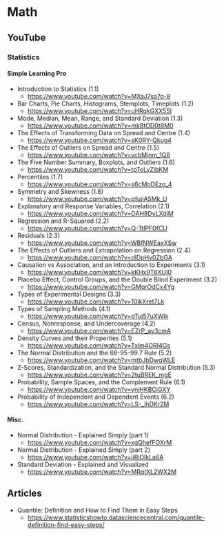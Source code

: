 # Math
## YouTube
### Statistics
#### Simple Learning Pro
* Introduction to Statistics (1.1)
  * https://www.youtube.com/watch?v=MXaJ7sa7q-8
* Bar Charts, Pie Charts, Histograms, Stemplots, Timeplots (1.2)
  * https://www.youtube.com/watch?v=uHRqkGXX55I
* Mode, Median, Mean, Range, and Standard Deviation (1.3)
  * https://www.youtube.com/watch?v=mk8tOD0t8M0
* The Effects of Transforming Data on Spread and Centre (1.4)
  * https://www.youtube.com/watch?v=sK0RY-Qkug4
* The Effects of Outliers on Spread and Centre (1.5)
  * https://www.youtube.com/watch?v=vcbMinm_1Q8
* The Five Number Summary, Boxplots, and Outliers (1.6)
  * https://www.youtube.com/watch?v=tpToLyZibKM
* Percentiles (1.7)
  * https://www.youtube.com/watch?v=s6cMpDEzq_4
* Symmetry and Skewness (1.8)
  * https://www.youtube.com/watch?v=pfujiA5Mk_U
* Explanatory and Response Variables, Correlation (2.1)
  * https://www.youtube.com/watch?v=DAH8DyLXdjM
* Regression and R-Squared (2.2)
  * https://www.youtube.com/watch?v=Q-TtIPF0fCU
* Residuals (2.3)
  * https://www.youtube.com/watch?v=WBfNWEaxXSw
* The Effects of Outliers and Extrapolation on Regression (2.4)
  * https://www.youtube.com/watch?v=dlDpHy0ZbGA
* Causation vs Association, and an Introduction to Experiments (3.1)
  * https://www.youtube.com/watch?v=kKHx9T6XUI0
* Placebo Effect, Control Groups, and the Double Blind Experiment (3.2)
  * https://www.youtube.com/watch?v=GMqrOdCx4Yg
* Types of Experimental Designs (3.3)
  * https://www.youtube.com/watch?v=10ikXret7Lk
* Types of Sampling Methods (4.1)
  * https://www.youtube.com/watch?v=pTuj57uXWlk
* Census, Nonresponse, and Undercoverage (4.2)
  * https://www.youtube.com/watch?v=EZrP_av3cmA
* Density Curves and their Properties (5.1)
  * https://www.youtube.com/watch?v=Txlm4ORI4Gs
* The Normal Distribution and the 68-95-99.7 Rule (5.2)
  * https://www.youtube.com/watch?v=mtbJbDwqWLE
* Z-Scores, Standardization, and the Standard Normal Distribution (5.3)
  * https://www.youtube.com/watch?v=2tuBREK_mgE
* Probability, Sample Spaces, and the Complement Rule (6.1)
  * https://www.youtube.com/watch?v=ynjHKBCiGXY
* Probability of Independent and Dependent Events (6.2)
  * https://www.youtube.com/watch?v=LS-_ihDKr2M

#### Misc.
* Normal Distribution - Explained Simply (part 1)
  * https://www.youtube.com/watch?v=xgQhefFOXrM
* Normal Distribution - Explained Simply (part 2)
  * https://www.youtube.com/watch?v=iiRiOlkLa6A
* Standard Deviation - Explained and Visualized
  * https://www.youtube.com/watch?v=MRqtXL2WX2M

## Articles
* Quantile: Definition and How to Find Them in Easy Steps
  * https://www.statisticshowto.datasciencecentral.com/quantile-definition-find-easy-steps/
